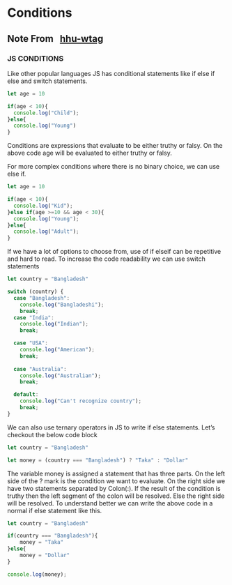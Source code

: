 # Conditions

## Note From &nbsp; [hhu-wtag](https://github.com/hhu-wtag)

### **JS CONDITIONS**

Like other popular languages JS has conditional statements like if else if else and switch statements.

```js
let age = 10

if(age < 10){
  console.log("Child");
}else{
  console.log("Young")
}
```

Conditions are expressions that evaluate to be either truthy or falsy. On the above code age will be evaluated to either truthy or falsy.

For more complex conditions where there is no binary choice, we can use else if.

```js
let age = 10

if(age < 10){
  console.log("Kid");
}else if(age >=10 && age < 30){
  console.log("Young");
}else{
  console.log("Adult");
}
```

If we have a lot of options to choose from, use of if elseif can be repetitive and hard to read. To increase the code readability we can use switch statements

```js
let country = "Bangladesh"

switch (country) {
  case "Bangladesh":
    console.log("Bangladeshi");
    break;
  case "India":
    console.log("Indian");
    break;

  case "USA":
    console.log("American");
    break;
      
  case "Australia":
    console.log("Australian");
    break;

  default:
    console.log("Can't recognize country");
    break;
}
```

We can also use ternary operators in JS to write if else statements.
Let’s checkout the below code block

```js
let country = "Bangladesh"

let money = (country === "Bangladesh") ? "Taka" : "Dollar"
```


The variable money is assigned a statement that has three parts. On the left side of the ? mark is the condition we want to evaluate. On the right side we have two statements separated by Colon(:). If the result of the condition is truthy then the left segment of the colon will be resolved. Else the right side will be resolved.  To understand better we can write the above code in a normal if else statement like this.

```js
let country = "Bangladesh"

if(country === "Bangladesh"){
    money = "Taka"
}else{
    money = "Dollar"
}

console.log(money);
```